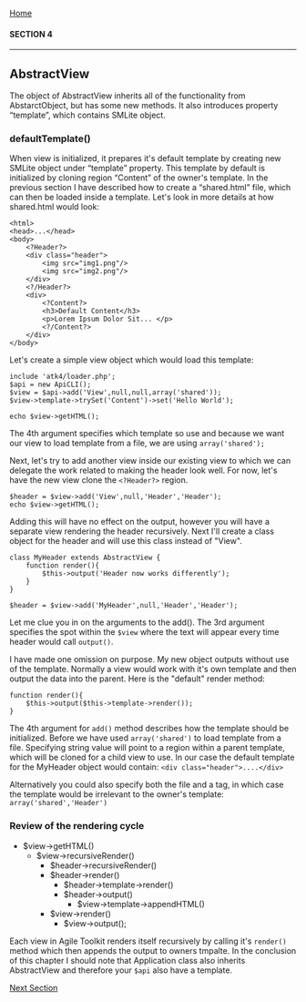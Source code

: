 [Home](../readme.md "Home")

#### SECTION 4
----
## AbstractView

The object of AbstractView inherits all of the functionality from AbstarctObject, but has some new methods. It also introduces property “template”, which contains SMLite object.

### defaultTemplate()

When view is initialized, it prepares it's default template by creating new SMLite object under “template” property. This template by default is initialized by cloning region “Content” of the owner's template. In the previous section I have described how to create a “shared.html” file, which can then be loaded inside a template. Let's look in more details at how shared.html would look:

    <html>
    <head>...</head>
    <body>
        <?Header?>
        <div class="header">
            <img src="img1.png"/>
            <img src="img2.png"/>
        </div>
        <?/Header?>
        <div>
            <?Content?>
            <h3>Default Content</h3>
            <p>Lorem Ipsum Dolor Sit... </p>
            <?/Content?>
        </div>
    </body>

Let's create a simple view object which would load this template:

    include 'atk4/loader.php';
    $api = new ApiCLI();
    $view = $api->add('View',null,null,array('shared'));
    $view->template->trySet('Content')->set('Hello World');

    echo $view->getHTML();

The 4th argument specifies which template so use and because we want our view to load template from a file, we are using `array('shared');`

Next, let's try to add another view inside our existing view to which we can delegate the work related to making the header look well. For now, let's have the new view clone the `<?Header?>` region.

    $header = $view->add('View',null,'Header','Header');
    echo $view->getHTML();

Adding this will have no effect on the output, however you will have a separate view rendering the header recursively. Next I'll create a class object for the header and will use this class instead of "View".

    class MyHeader extends AbstractView {
        function render(){
            $this->output('Header now works differently');
        }
    }

    $header = $view->add('MyHeader',null,'Header','Header');

Let me clue you in on the arguments to the add(). The 3rd argument specifies the spot within the `$view` where the text will appear every time header would call `output()`.

I have made one omission on purpose. My new object outputs without use of the template. Normally a view would work with it's own template and then output the data into the parent. Here is the "default" render method:

    function render(){
        $this->output($this->template->render());
    }

The 4th argument for `add()` method describes how the template should be initialized. Before we have used `array('shared')` to load template from a file. Specifying string value will point to a region within a parent template, which will be cloned for a child view to use. In our case the default template for the MyHeader object would contain: `<div class="header">....</div>`

Alternatively you could also specify both the file and a tag, in which case the template would be irrelevant to the owner's template: `array('shared','Header')`

### Review of the rendering cycle

* $view->getHTML()
    * $view->recursiveRender()
        * $header->recursiveRender()
        * $header->render()
            * $header->template->render()
            * $header->output()
                * $view->template->appendHTML()
        * $view->render()
            * $view->output();

Each view in Agile Toolkit renders itself recursively by calling it's `render()` method which then appends the output to owners tmpalte. In the conclusion of this chapter I should note that Application class also inherits AbstractView and therefore your `$api` also have a template.

[Next Section](section5.md "Next Section")